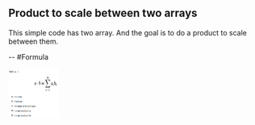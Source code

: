 ## Product to scale between two arrays

This simple code has two array. And the goal is to do a product to scale between them.

--
#Formula

<img src="https://github.com/charlyBraga/product-to-scale-between-two-arrays/blob/main/formula_product_scale.png?raw=true" alt="MarineGEO circle logo" style="height: 100px; width:100px;"/>
